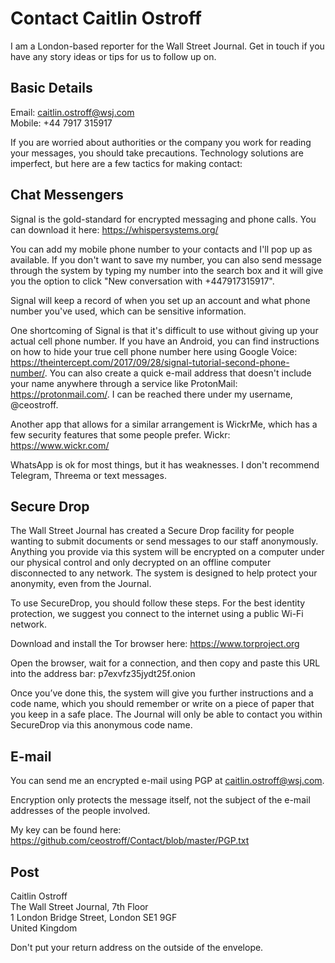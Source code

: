 # Contact Caitlin Ostroff

I am a London-based reporter for the Wall Street Journal. Get in touch if you have any story ideas or tips for us to follow up on.

## Basic Details
Email: caitlin.ostroff@wsj.com<br>
Mobile: +44 7917 315917<br>

If you are worried about authorities or the company you work for reading your messages, you should take precautions. Technology solutions are imperfect, but here are a few tactics for making contact:

## Chat Messengers

Signal is the gold-standard for encrypted messaging and phone calls. You can download it here: https://whispersystems.org/

You can add my mobile phone number to your contacts and I'll pop up as available. If you don't want to save my number, you can also send message through the system by typing my number into the search box and it will give you the option to click "New conversation with +447917315917".

Signal will keep a record of when you set up an account and what phone number you've used, which can be sensitive information.

One shortcoming of Signal is that it's difficult to use without giving up your actual cell phone number. If you have an Android, you can find instructions on how to hide your true cell phone number here using Google Voice: https://theintercept.com/2017/09/28/signal-tutorial-second-phone-number/. You can also create a quick e-mail address that doesn't include your name anywhere through a service like ProtonMail: https://protonmail.com/. I can be reached there under my username, @ceostroff. 

Another app that allows for a similar arrangement is WickrMe, which has a few security features that some people prefer. Wickr: https://www.wickr.com/

WhatsApp is ok for most things, but it has weaknesses. I don't recommend Telegram, Threema or text messages.

## Secure Drop
The Wall Street Journal has created a Secure Drop facility for people wanting to submit documents or send messages to our staff anonymously. Anything you provide via this system will be encrypted on a computer under our physical control and only decrypted on an offline computer disconnected to any network. The system is designed to help protect your anonymity, even from the Journal.

To use SecureDrop, you should follow these steps. For the best identity protection, we suggest you connect to the internet using a public Wi-Fi network.

Download and install the Tor browser here: https://www.torproject.org

Open the browser, wait for a connection, and then copy and paste this URL into the address bar: p7exvfz35jydt25f.onion<br>

Once you’ve done this, the system will give you further instructions and a code name, which you should remember or write on a piece of paper that you keep in a safe place. The Journal will only be able to contact you within SecureDrop via this anonymous code name.

## E-mail
You can send me an encrypted e-mail using PGP at caitlin.ostroff@wsj.com.

Encryption only protects the message itself, not the subject of the e-mail addresses of the people involved.

My key can be found here:
https://github.com/ceostroff/Contact/blob/master/PGP.txt

## Post

Caitlin Ostroff<br>
The Wall Street Journal, 7th Floor<br>
1 London Bridge Street, London SE1 9GF<br>
United Kingdom

Don't put your return address on the outside of the envelope.
